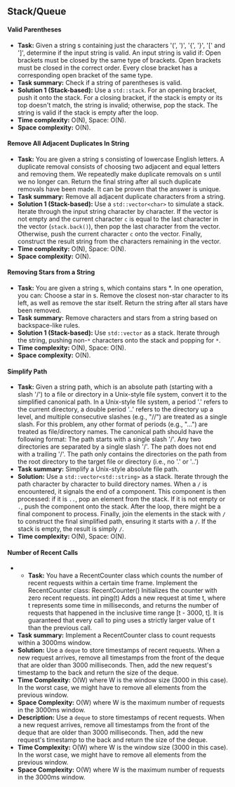 ## Stack/Queue

#### Valid Parentheses

* **Task:** Given a string s containing just the characters '(', ')', '{', '}', '[' and ']', determine if the input string is valid. An input string is valid if: Open brackets must be closed by the same type of brackets. Open brackets must be closed in the correct order. Every close bracket has a corresponding open bracket of the same type.
* **Task summary:** Check if a string of parentheses is valid.
* **Solution 1 (Stack-based):** Use a `std::stack`. For an opening bracket, push it onto the stack. For a closing bracket, if the stack is empty or its top doesn't match, the string is invalid; otherwise, pop the stack. The string is valid if the stack is empty after the loop.
* **Time complexity:** O(N), Space: O(N).
* **Space complexity:** O(N).

#### Remove All Adjacent Duplicates In String

* **Task:** You are given a string s consisting of lowercase English letters. A duplicate removal consists of choosing two adjacent and equal letters and removing them. We repeatedly make duplicate removals on s until we no longer can. Return the final string after all such duplicate removals have been made. It can be proven that the answer is unique.
* **Task summary:** Remove all adjacent duplicate characters from a string.
* **Solution 1 (Stack-based):** Use a `std::vector<char>` to simulate a stack. Iterate through the input string character by character. If the vector is not empty and the current character `c` is equal to the last character in the vector (`stack.back()`), then pop the last character from the vector. Otherwise, push the current character `c` onto the vector. Finally, construct the result string from the characters remaining in the vector.
* **Time complexity:** O(N), Space: O(N).
* **Space complexity:** O(N).

#### Removing Stars from a String

* **Task:** You are given a string s, which contains stars *. In one operation, you can: Choose a star in s. Remove the closest non-star character to its left, as well as remove the star itself. Return the string after all stars have been removed.
* **Task summary:** Remove characters and stars from a string based on backspace-like rules.
* **Solution 1 (Stack-based):** Use `std::vector` as a stack. Iterate through the string, pushing non-`*` characters onto the stack and popping for `*`.
* **Time complexity:** O(N), Space: O(N).
* **Space complexity:** O(N).

#### Simplify Path

* **Task:** Given a string path, which is an absolute path (starting with a slash '/') to a file or directory in a Unix-style file system, convert it to the simplified canonical path. In a Unix-style file system, a period '.' refers to the current directory, a double period '..' refers to the directory up a level, and multiple consecutive slashes (e.g., "//") are treated as a single slash. For this problem, any other format of periods (e.g., "...") are treated as file/directory names. The canonical path should have the following format: The path starts with a single slash '/'. Any two directories are separated by a single slash '/'. The path does not end with a trailing '/'. The path only contains the directories on the path from the root directory to the target file or directory (i.e., no '.' or '..')
* **Task summary:** Simplify a Unix-style absolute file path.
* **Solution:** Use a `std::vector<std::string>` as a stack. Iterate through the path character by character to build directory names. When a `/` is encountered, it signals the end of a component. This component is then processed: if it is `..`, pop an element from the stack. If it is not empty or `.`, push the component onto the stack. After the loop, there might be a final component to process. Finally, join the elements in the stack with `/` to construct the final simplified path, ensuring it starts with a `/`. If the stack is empty, the result is simply `/`.
* **Time complexity:** O(N), Space: O(N).

#### Number of Recent Calls

* * **Task:** You have a RecentCounter class which counts the number of recent requests within a certain time frame. Implement the RecentCounter class: RecentCounter() Initializes the counter with zero recent requests. int ping(t) Adds a new request at time t, where t represents some time in milliseconds, and returns the number of requests that happened in the inclusive time range [t - 3000, t]. It is guaranteed that every call to ping uses a strictly larger value of t than the previous call.
* **Task summary:** Implement a RecentCounter class to count requests within a 3000ms window.
* **Solution:** Use a `deque` to store timestamps of recent requests. When a new request arrives, remove all timestamps from the front of the deque that are older than 3000 milliseconds. Then, add the new request's timestamp to the back and return the size of the deque.
* **Time Complexity:** O(W) where W is the window size (3000 in this case). In the worst case, we might have to remove all elements from the previous window.
* **Space Complexity:** O(W) where W is the maximum number of requests in the 3000ms window.
*   **Description:** Use a `deque` to store timestamps of recent requests. When a new request arrives, remove all timestamps from the front of the deque that are older than 3000 milliseconds. Then, add the new request's timestamp to the back and return the size of the deque.
*   **Time Complexity:** O(W) where W is the window size (3000 in this case). In the worst case, we might have to remove all elements from the previous window.
*   **Space Complexity:** O(W) where W is the maximum number of requests in the 3000ms window.
